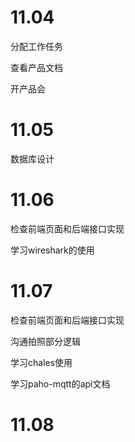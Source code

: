 # 11.04

分配工作任务

查看产品文档

开产品会

# 11.05

数据库设计

# 11.06

检查前端页面和后端接口实现

学习wireshark的使用

# 11.07

检查前端页面和后端接口实现

沟通拍照部分逻辑

学习chales使用

学习paho-mqtt的api文档

# 11.08

